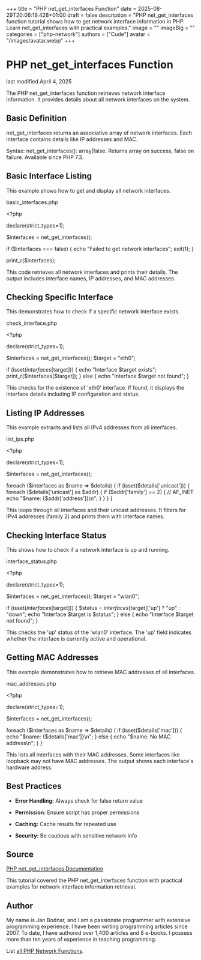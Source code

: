 +++
title = "PHP net_get_interfaces Function"
date = 2025-08-29T20:06:19.428+01:00
draft = false
description = "PHP net_get_interfaces function tutorial shows how to get network interface information in PHP. Learn net_get_interfaces with practical examples."
image = ""
imageBig = ""
categories = ["php-network"]
authors = ["Cude"]
avatar = "/images/avatar.webp"
+++

# PHP net_get_interfaces Function

last modified April 4, 2025

The PHP net_get_interfaces function retrieves network interface
information. It provides details about all network interfaces on the system.

## Basic Definition

net_get_interfaces returns an associative array of network
interfaces. Each interface contains details like IP addresses and MAC.

Syntax: net_get_interfaces(): array|false. Returns array on
success, false on failure. Available since PHP 7.3.

## Basic Interface Listing

This example shows how to get and display all network interfaces.

basic_interfaces.php
  

&lt;?php

declare(strict_types=1);

$interfaces = net_get_interfaces();

if ($interfaces === false) {
    echo "Failed to get network interfaces";
    exit(1);
}

print_r($interfaces);

This code retrieves all network interfaces and prints their details.
The output includes interface names, IP addresses, and MAC addresses.

## Checking Specific Interface

This demonstrates how to check if a specific network interface exists.

check_interface.php
  

&lt;?php

declare(strict_types=1);

$interfaces = net_get_interfaces();
$target = "eth0";

if (isset($interfaces[$target])) {
    echo "Interface $target exists";
    print_r($interfaces[$target]);
} else {
    echo "Interface $target not found";
}

This checks for the existence of 'eth0' interface. If found, it displays
the interface details including IP configuration and status.

## Listing IP Addresses

This example extracts and lists all IPv4 addresses from all interfaces.

list_ips.php
  

&lt;?php

declare(strict_types=1);

$interfaces = net_get_interfaces();

foreach ($interfaces as $name =&gt; $details) {
    if (isset($details['unicast'])) {
        foreach ($details['unicast'] as $addr) {
            if ($addr['family'] == 2) { // AF_INET
                echo "$name: {$addr['address']}\n";
            }
        }
    }
}

This loops through all interfaces and their unicast addresses. It filters
for IPv4 addresses (family 2) and prints them with interface names.

## Checking Interface Status

This shows how to check if a network interface is up and running.

interface_status.php
  

&lt;?php

declare(strict_types=1);

$interfaces = net_get_interfaces();
$target = "wlan0";

if (isset($interfaces[$target])) {
    $status = $interfaces[$target]['up'] ? "up" : "down";
    echo "Interface $target is $status";
} else {
    echo "Interface $target not found";
}

This checks the 'up' status of the 'wlan0' interface. The 'up' field
indicates whether the interface is currently active and operational.

## Getting MAC Addresses

This example demonstrates how to retrieve MAC addresses of all interfaces.

mac_addresses.php
  

&lt;?php

declare(strict_types=1);

$interfaces = net_get_interfaces();

foreach ($interfaces as $name =&gt; $details) {
    if (isset($details['mac'])) {
        echo "$name: {$details['mac']}\n";
    } else {
        echo "$name: No MAC address\n";
    }
}

This lists all interfaces with their MAC addresses. Some interfaces like
loopback may not have MAC addresses. The output shows each interface's
hardware address.

## Best Practices

- **Error Handling:** Always check for false return value

- **Permission:** Ensure script has proper permissions

- **Caching:** Cache results for repeated use

- **Security:** Be cautious with sensitive network info

## Source

[PHP net_get_interfaces Documentation](https://www.php.net/manual/en/function.net-get-interfaces.php)

This tutorial covered the PHP net_get_interfaces function with
practical examples for network interface information retrieval.

## Author

My name is Jan Bodnar, and I am a passionate programmer with extensive
programming experience. I have been writing programming articles since 2007.
To date, I have authored over 1,400 articles and 8 e-books. I possess more
than ten years of experience in teaching programming.

List [all PHP Network Functions](/php/#php-network).